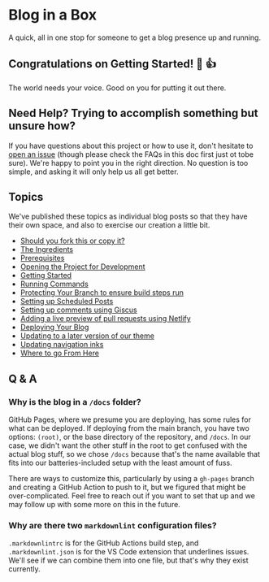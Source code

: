 # Blog in a Box

A quick, all in one stop for someone to get a blog presence up and running.

## Congratulations on Getting Started! :tada: :+1:

The world needs your voice. Good on you for putting it out there.

## Need Help? Trying to accomplish something but unsure how?

If you have questions about this project or how to use it, don't hesitate to [open an issue](https://github.com/excellalabs/blog-in-a-box/issues/new) (though please check the FAQs in this doc first just ot tobe sure). We're happy to point you in the right direction. No question is too simple, and asking it will only help us all get better.

## Topics

We've published these topics as individual blog posts so that they have their own space, and also to exercise our creation a little bit.

* [Should you fork this or copy it?](https://bloginaboxdemo.com/2022/01/welcome-to-biab/)
* [The Ingredients](https://bloginaboxdemo.com/2022/01/the-ingredients/)
* [Prerequisites](https://bloginaboxdemo.com/2022/01/prerequisites/)
* [Opening the Project for Development](https://bloginaboxdemo.com/2022/01/opening/)
* [Getting Started](https://bloginaboxdemo.com/2022/01/getting-started/)
* [Running Commands](https://bloginaboxdemo.com/2022/01/running-commands/)
* [Protecting Your Branch to ensure build steps run](https://bloginaboxdemo.com/2022/01/protecting-your-branch/)
* [Setting up Scheduled Posts](https://bloginaboxdemo.com/2022/01/scheduled-posts/)
* [Setting up comments using Giscus](https://bloginaboxdemo.com/2022/01/giscus-comments/)
* [Adding a live preview of pull requests using Netlify](https://bloginaboxdemo.com/2022/01/netlify-preview/)
* [Deploying Your Blog](https://bloginaboxdemo.com/2022/01/deploying/)
* [Updating to a later version of our theme](https://bloginaboxdemo.com/2022/01/updating-theme/)
* [Updating navigation inks](https://bloginaboxdemo.com/2022/01/updating-nav-links/)
* [Where to go From Here](https://bloginaboxdemo.com/2022/01/where-from-here/)

## Q & A

### Why is the blog in a `/docs` folder?

GitHub Pages, where we presume you are deploying, has some rules for what can be deployed. If deploying from the main branch, you have two options: `(root)`, or the base directory of the repository, and `/docs`. In our case, we didn't want the other stuff in the root to get confused with the actual blog stuff, so we chose `/docs` because that's the name available that fits into our batteries-included setup with the least amount of fuss.

There are ways to customize this, particularly by using a `gh-pages` branch and creating a GitHub Action to push to it, but we figured that might be over-complicated. Feel free to reach out if you want to set that up and we may follow up with some more on this in the future.

### Why are there two `markdownlint` configuration files?

`.markdownlintrc` is for the GitHub Actions build step, and `.markdownlint.json` is for the VS Code extension that underlines issues. We'll see if we can combine them into one file, but that's why they exist currently.
